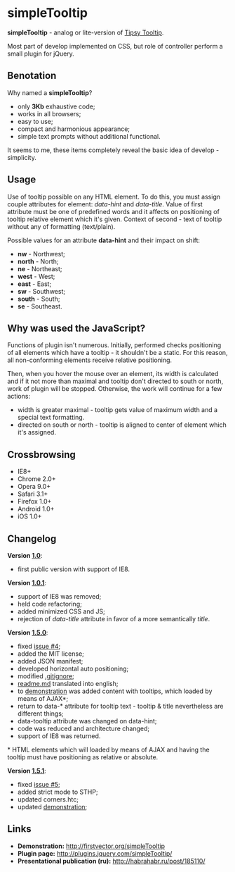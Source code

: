 simpleTooltip
=============

**simpleTooltip** - analog or lite-version of [Tipsy Tooltip](https://github.com/jaz303/tipsy).

Most part of develop implemented on CSS, but role of controller perform a small plugin for jQuery.

Вenotation
-------
Why named a **simpleTooltip**?
- only **3Kb** exhaustive code;
- works in all browsers;
- easy to use;
- compact and harmonious appearance;
- simple text prompts without additional functional.

It seems to me, these items completely reveal the basic idea of develop - simplicity.

Usage
-------
Use of tooltip possible on any HTML element. To do this, you must assign couple attributes for element:
*data-hint* and *data-title*. Value of first attribute must be one of predefined words and it affects
on positioning of tooltip relative element which it's given. Context of second - text of tooltip without
any of formatting (text/plain).

Possible values for an attribute **data-hint** and their impact on shift:
- **nw** - Northwest;
- **north** - North;
- **ne** - Northeast;
- **west** - West;
- **east** - East;
- **sw** - Southwest;
- **south** - South;
- **se** - Southeast.

Why was used the JavaScript?
-------
Functions of plugin isn't numerous. Initially, performed checks positioning of all elements which have a
tooltip - it shouldn't be a static. For this reason, all non-conforming elements receive relative positioning.

Then, when you hover the mouse over an element, its width is calculated and if it not more than maximal and
tooltip don't directed to south or north, work of plugin will be stopped. Otherwise, the work will continue for
a few actions:
- width is greater maximal - tooltip gets value of maximum width and a special text formatting.
- directed on south or north - tooltip is aligned to center of element which it's assigned.

Crossbrowsing
-------
- IE8+
- Chrome 2.0+
- Opera 9.0+
- Safari 3.1+
- Firefox 1.0+
- Android 1.0+
- iOS 1.0+

Changelog
-------
**Version [1.0](https://github.com/BR0kEN-/simpleTooltip/tree/v1.0)**:
- first public version with support of IE8.

**Version [1.0.1](https://github.com/BR0kEN-/simpleTooltip/tree/v1.0.1)**:
- support of IE8 was removed;
- held code refactoring;
- added minimized CSS and JS;
- rejection of *data-title* attribute in favor of a more semantically *title*.

**Version [1.5.0](https://github.com/BR0kEN-/simpleTooltip/tree/v1.5.0)**:
- fixed [issue #4](https://github.com/BR0kEN-/simpleTooltip/issues/4);
- added the MIT license;
- added JSON manifest;
- developed horizontal auto positioning;
- modified [.gitignore](https://github.com/BR0kEN-/simpleTooltip/blob/master/.gitignore);
- [readme.md](https://github.com/BR0kEN-/simpleTooltip/blob/master/README.md) translated into english;
- to [demonstration](http://firstvector.org/simpleTooltip) was added content with tooltips, which loaded by means of AJAX\*;
- return to data-* attribute for tooltip text - tooltip & title nevertheless are different things;
- data-tooltip attribute was changed on data-hint;
- code was reduced and architecture changed;
- support of IE8 was returned.

\* HTML elements which will loaded by means of AJAX and having the tooltip must have positioning as relative or absolute.

**Version [1.5.1](https://github.com/BR0kEN-/simpleTooltip/tree/v1.5.1)**:
- fixed [issue #5](https://github.com/BR0kEN-/simpleTooltip/issues/5);
- added strict mode to STHP;
- updated corners.htc;
- updated [demonstration](http://firstvector.org/simpleTooltip);

Links
-------
- **Demonstration:** http://firstvector.org/simpleTooltip
- **Plugin page:** http://plugins.jquery.com/simpleTooltip/
- **Presentational publication (ru):** http://habrahabr.ru/post/185110/